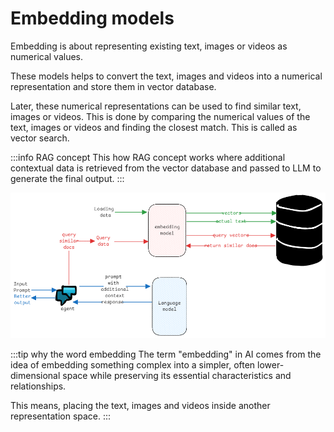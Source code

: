 # Embedding models

Embedding is about representing existing text, images or videos as numerical values.

These models helps to convert the text, images and videos into a numerical representation and
store them in vector database.

Later, these numerical representations can be used to find similar text, images or videos.
This is done by comparing the numerical values of the text, images or videos and finding the closest match. This is called as vector search.

:::info RAG concept
This how RAG concept works where additional contextual data is retrieved from the vector database and passed to LLM to generate the final output.
:::

![embedding-models](../../static/img/embedding-models.excalidraw.png)

:::tip why the word embedding
The term "embedding" in AI comes from the idea of embedding something complex into a simpler,
often lower-dimensional space while preserving its essential characteristics and relationships.

This means, placing the text, images and videos inside another representation space.
:::
